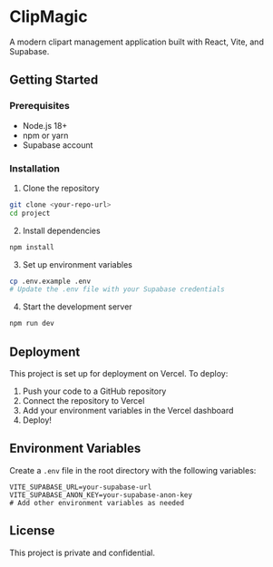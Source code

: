 # ClipMagic

A modern clipart management application built with React, Vite, and Supabase.

## Getting Started

### Prerequisites
- Node.js 18+
- npm or yarn
- Supabase account

### Installation

1. Clone the repository
```bash
git clone <your-repo-url>
cd project
```

2. Install dependencies
```bash
npm install
```

3. Set up environment variables
```bash
cp .env.example .env
# Update the .env file with your Supabase credentials
```

4. Start the development server
```bash
npm run dev
```

## Deployment

This project is set up for deployment on Vercel. To deploy:

1. Push your code to a GitHub repository
2. Connect the repository to Vercel
3. Add your environment variables in the Vercel dashboard
4. Deploy!

## Environment Variables

Create a `.env` file in the root directory with the following variables:

```
VITE_SUPABASE_URL=your-supabase-url
VITE_SUPABASE_ANON_KEY=your-supabase-anon-key
# Add other environment variables as needed
```

## License

This project is private and confidential.

